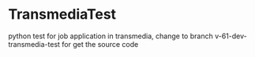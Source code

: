 # TransmediaTest
python test for job application in transmedia, 
change to branch v-61-dev-transmedia-test for get the source code
